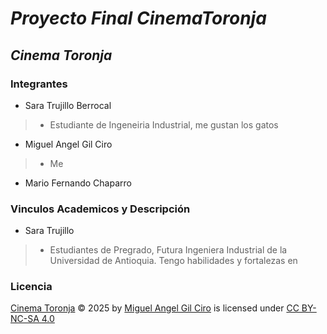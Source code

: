 # *Proyecto Final CinemaToronja*
## *Cinema Toronja*

### Integrantes
*  Sara Trujillo Berrocal
>*  Estudiante de Ingeneiria Industrial, me gustan los gatos
*  Miguel Angel Gil Ciro
>* Me
* Mario Fernando Chaparro

### Vinculos Academicos y Descripción
* Sara Trujillo
>*  Estudiantes de Pregrado, Futura Ingeniera Industrial de la Universidad de Antioquia. Tengo habilidades y fortalezas en 

### Licencia

<a href="https://github.com/miguelgilc/Proyecto_Final_CinemaToronja">Cinema Toronja</a> © 2025 by <a href="https://github.com/miguelgilc">Miguel Angel Gil Ciro</a> is licensed under <a href="https://creativecommons.org/licenses/by-nc-sa/4.0/">CC BY-NC-SA 4.0</a><img src="https://mirrors.creativecommons.org/presskit/icons/cc.svg" alt="" style="max-width: 1em;max-height:1em;margin-left: .2em;"><img src="https://mirrors.creativecommons.org/presskit/icons/by.svg" alt="" style="max-width: 1em;max-height:1em;margin-left: .2em;"><img src="https://mirrors.creativecommons.org/presskit/icons/nc.svg" alt="" style="max-width: 1em;max-height:1em;margin-left: .2em;"><img src="https://mirrors.creativecommons.org/presskit/icons/sa.svg" alt="" style="max-width: 1em;max-height:1em;margin-left: .2em;">
